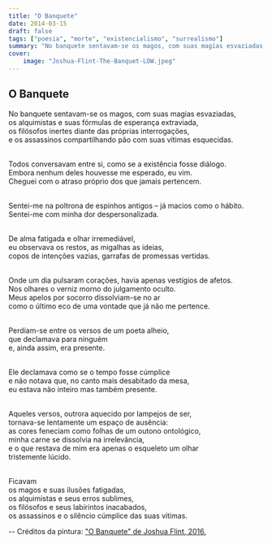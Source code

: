 ```yaml
---
title: "O Banquete"
date: 2014-03-15
draft: false
tags: ["poesia", "morte", "existencialismo", "surrealismo"]
summary: "No banquete sentavam-se os magos, com suas magias esvaziadas,os alquimistas e suas fórmulas de esperança extraviada..."
cover:
    image: "Joshua-Flint-The-Banquet-LOW.jpeg"
---
```


## O Banquete
No banquete sentavam-se os magos, com suas magias esvaziadas,<br>
os alquimistas e suas fórmulas de esperança extraviada,<br>
os filósofos inertes diante das próprias interrogações,<br>
e os assassinos compartilhando pão com suas vítimas esquecidas.<br><br>

Todos conversavam entre si, como se a existência fosse diálogo.<br>
Embora nenhum deles houvesse me esperado, eu vim.<br>
Cheguei com o atraso próprio dos que jamais pertencem.<br><br>

Sentei-me na poltrona de espinhos antigos – já macios como o hábito.<br>
Sentei-me com minha dor despersonalizada.<br><br>

De alma fatigada e olhar irremediável,<br>
eu observava os restos, as migalhas as ideias,<br>
copos de intenções vazias, garrafas de promessas vertidas.<br><br>

Onde um dia pulsaram corações, havia apenas vestígios de afetos.<br>
Nos olhares o verniz morno do julgamento oculto.<br>
Meus apelos por socorro dissolviam-se no ar<br>
como o último eco de uma vontade que já não me pertence.<br><br>

Perdiam-se entre os versos de um poeta alheio,<br>
que declamava para ninguém<br>
e, ainda assim, era presente.<br><br>

Ele declamava como se o tempo fosse cúmplice<br>
e não notava que, no canto mais desabitado da mesa,<br>
eu estava não inteiro mas também presente.<br><br>

Aqueles versos, outrora aquecido por lampejos de ser,<br>
tornava-se lentamente um espaço de ausência:<br>
as cores feneciam como folhas de um outono ontológico,<br>
minha carne se dissolvia na irrelevância,<br>
e o que restava de mim era apenas o esqueleto um olhar<br>
tristemente lúcido.<br><br>

Ficavam<br>
os magos e suas ilusões fatigadas,<br>
os alquimistas e seus erros sublimes,<br>
os filósofos e seus labirintos inacabados,<br>
os assassinos e o silêncio cúmplice das suas vítimas.<br>

--
Créditos da pintura: ["O Banquete" de Joshua Flint, 2016.](https://joshuaflint.com/artwork/3783137-The%20Banquet.html)

